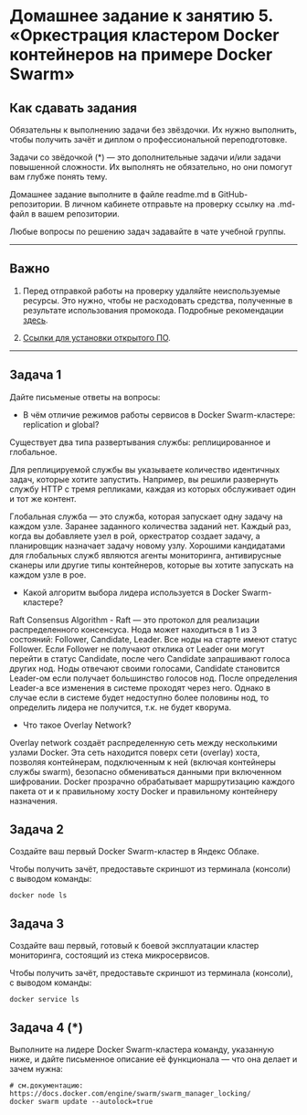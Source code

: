 # Домашнее задание к занятию 5. «Оркестрация кластером Docker контейнеров на примере Docker Swarm»

## Как сдавать задания

Обязательны к выполнению задачи без звёздочки. Их нужно выполнить, чтобы получить зачёт и диплом о профессиональной переподготовке.

Задачи со звёдочкой (*) — это дополнительные задачи и/или задачи повышенной сложности. Их выполнять не обязательно, но они помогут вам глубже понять тему.

Домашнее задание выполните в файле readme.md в GitHub-репозитории. В личном кабинете отправьте на проверку ссылку на .md-файл в вашем репозитории.

Любые вопросы по решению задач задавайте в чате учебной группы.

---


## Важно

1. Перед отправкой работы на проверку удаляйте неиспользуемые ресурсы.
Это нужно, чтобы не расходовать средства, полученные в результате использования промокода.
Подробные рекомендации [здесь](https://github.com/netology-code/virt-homeworks/blob/virt-11/r/README.md).

2. [Ссылки для установки открытого ПО](https://github.com/netology-code/devops-materials/blob/master/README.md).

---

## Задача 1

Дайте письменые ответы на вопросы:

- В чём отличие режимов работы сервисов в Docker Swarm-кластере: replication и global?

Существует два типа развертывания службы: реплицированное и глобальное.

Для реплицируемой службы вы указываете количество идентичных задач, которые хотите запустить. Например, вы решили развернуть службу HTTP с тремя репликами, каждая из которых обслуживает один и тот же контент.

Глобальная служба — это служба, которая запускает одну задачу на каждом узле. Заранее заданного количества заданий нет. Каждый раз, когда вы добавляете узел в рой, оркестратор создает задачу, а планировщик назначает задачу новому узлу. Хорошими кандидатами для глобальных служб являются агенты мониторинга, антивирусные сканеры или другие типы контейнеров, которые вы хотите запускать на каждом узле в рое.

- Какой алгоритм выбора лидера используется в Docker Swarm-кластере?

Raft Consensus Algorithm - Raft — это протокол для реализации распределенного консенсуса. Нода может находиться в 1 из 3 состояний: Follower, Candidate, Leader. Все ноды на старте имеют статус Follower. Если Follower не получают отклика от Leader они могут перейти в статус Candidate, после чего Candidate запрашивают голоса других нод. Ноды отвечают своими голосами, Candidate становится Leader-ом если получает большинство голосов нод. После определения Leader-а все изменения в системе проходят через него. Однако в случае если в системе будет недоступно более половины нод, то определить лидера не получится, т.к. не будет кворума.

- Что такое Overlay Network?

Overlay network создаёт распределенную сеть между несколькими узлами Docker. Эта сеть находится поверх сети (overlay) хоста, позволяя контейнерам, подключенным к ней (включая контейнеры службы swarm), безопасно обмениваться данными при включенном шифровании. Docker прозрачно обрабатывает маршрутизацию каждого пакета от и к правильному хосту Docker и правильному контейнеру назначения.

## Задача 2

Создайте ваш первый Docker Swarm-кластер в Яндекс Облаке.

Чтобы получить зачёт, предоставьте скриншот из терминала (консоли) с выводом команды:
```
docker node ls
```

## Задача 3

Создайте ваш первый, готовый к боевой эксплуатации кластер мониторинга, состоящий из стека микросервисов.

Чтобы получить зачёт, предоставьте скриншот из терминала (консоли), с выводом команды:
```
docker service ls
```

## Задача 4 (*)

Выполните на лидере Docker Swarm-кластера команду, указанную ниже, и дайте письменное описание её функционала — что она делает и зачем нужна:
```
# см.документацию: https://docs.docker.com/engine/swarm/swarm_manager_locking/
docker swarm update --autolock=true
```
